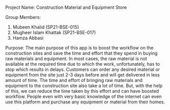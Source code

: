 Project Name:  Construction Material and Equipment Store

Group Members:
  1. Mubeen Khalid (SP21-BSE-015) 
  2. Mugheer Islam Khattak (SP21-BSE-017)
  3. Hamza Abbasi
  
Purpose:
The main purpose of this app is to boost the workflow on the construction sites and save the time and effort that they spend in buying raw materials and equipment. In most cases, the raw material is not available at the required time due to which the work, unfortunately, has to stop which results in delays. Customers can order any desired material or equipment from the site just 2-3 days before and will get delivered in less amount of time. The time and effort of bringing raw materials and equipment to the construction site also take a lot of time. But, with the help of this, we can reduce the time taken by this effort and can have boosted workflow. People even with very basic knowledge of the internet can even use this platform and purchase any equipment or material from their homes. 
